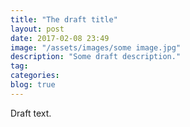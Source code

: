 ```yaml
---
title: "The draft title"
layout: post
date: 2017-02-08 23:49
image: "/assets/images/some image.jpg"
description: "Some draft description."
tag:
categories:
blog: true
---
```

Draft text.
